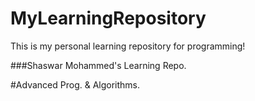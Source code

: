 # MyLearningRepository
This is my personal learning repository for programming!

###Shaswar Mohammed's Learning Repo. 

#Advanced Prog. & Algorithms. 
